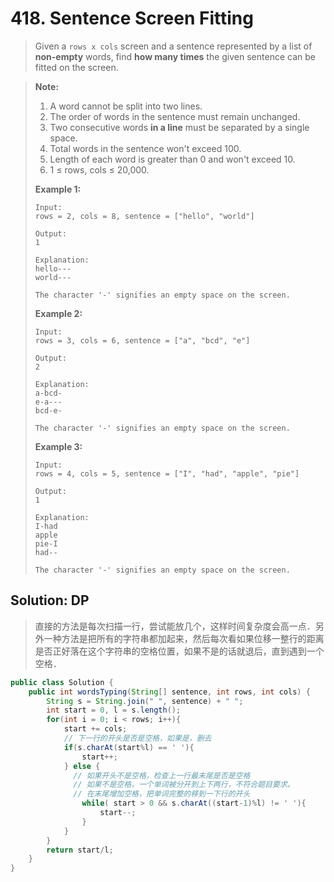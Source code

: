 # 418. Sentence Screen Fitting

> Given a `rows x cols` screen and a sentence represented by a list of **non-empty** words, find **how many times** the given sentence can be fitted on the screen.

> **Note:**
>
> 1. A word cannot be split into two lines.
> 2. The order of words in the sentence must remain unchanged.
> 3. Two consecutive words **in a line** must be separated by a single space.
> 4. Total words in the sentence won't exceed 100.
> 5. Length of each word is greater than 0 and won't exceed 10.
> 6. 1 ≤ rows, cols ≤ 20,000.
>
> **Example 1:**
>
> ```text
> Input:
> rows = 2, cols = 8, sentence = ["hello", "world"]
>
> Output: 
> 1
>
> Explanation:
> hello---
> world---
>
> The character '-' signifies an empty space on the screen.
> ```
>
> **Example 2:**
>
> ```text
> Input:
> rows = 3, cols = 6, sentence = ["a", "bcd", "e"]
>
> Output: 
> 2
>
> Explanation:
> a-bcd- 
> e-a---
> bcd-e-
>
> The character '-' signifies an empty space on the screen.
> ```
>
> **Example 3:**
>
> ```text
> Input:
> rows = 4, cols = 5, sentence = ["I", "had", "apple", "pie"]
>
> Output: 
> 1
>
> Explanation:
> I-had
> apple
> pie-I
> had--
>
> The character '-' signifies an empty space on the screen.
> ```

## Solution: DP

> 直接的方法是每次扫描一行，尝试能放几个，这样时间复杂度会高一点．另外一种方法是把所有的字符串都加起来，然后每次看如果位移一整行的距离是否正好落在这个字符串的空格位置，如果不是的话就退后，直到遇到一个空格．

```java
public class Solution {
    public int wordsTyping(String[] sentence, int rows, int cols) {
        String s = String.join(" ", sentence) + " ";
        int start = 0, l = s.length();
        for(int i = 0; i < rows; i++){
            start += cols;
            // 下一行的开头是否是空格，如果是，删去
            if(s.charAt(start%l) == ' '){
                start++;
            } else {
              // 如果开头不是空格，检查上一行最末尾是否是空格
              // 如果不是空格，一个单词被分开到上下两行，不符合题目要求。
              // 在末尾增加空格，把单词完整的移到一下行的开头
                while( start > 0 && s.charAt((start-1)%l) != ' '){
                    start--;
                }
            }
        }
        return start/l;
    }
}
```

